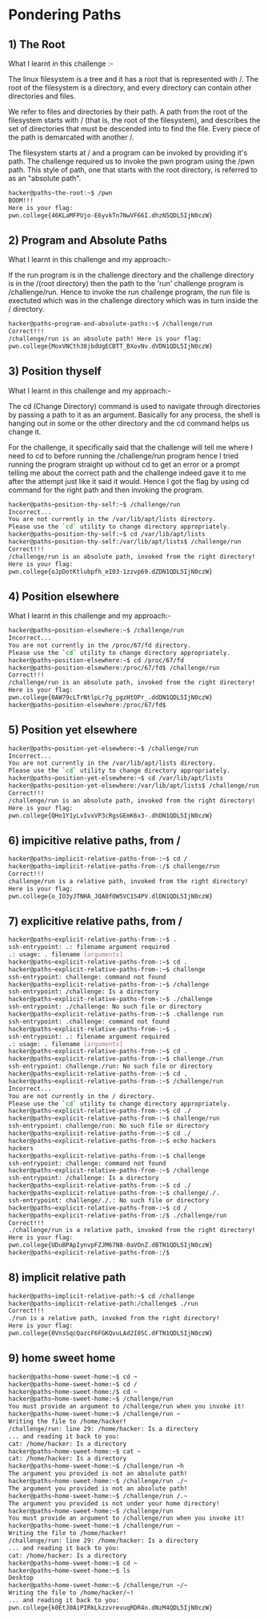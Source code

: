 # Pondering Paths

## 1) The Root
 What I learnt in this challenge :-

The linux filesystem is a tree and it has a root that is represented with /.  The root of the filesystem is a directory, and every directory can contain other directories and files.

We refer to files and directories by their path. A path from the root of the filesystem starts with / (that is, the root of the filesystem), and describes the set of directories that must be descended into to find the file. Every piece of the path is demarcated with another /.

The filesystem starts at / and a program can be invoked by providing it's path. The challenge required us to invoke the pwn program using the /pwn path. This style of path, one that starts with the root directory, is referred to as an "absolute path".

```bash
hacker@paths~the-root:~$ /pwn
BOOM!!!
Here is your flag:
pwn.college{46KLaMFPUjo-E6yvkTn7NwVF66I.dhzN5QDL5IjN0czW}
```
## 2) Program and Absolute Paths
What I learnt in this challenge and my approach:-

If the run program is in the challenge directory and the challenge directory is in the /(root directory) then the path to the 'run' challenge program is /challenge/run. Hence to invoke the run challenge program, the run file is exectuted which was in the challenge directory which was in turn inside the / directory.


```bash
hacker@paths~program-and-absolute-paths:~$ /challenge/run
Correct!!!
/challenge/run is an absolute path! Here is your flag:
pwn.college{MoxVNCth38jbdUgECBTT_BXovNv.dVDN1QDL5IjN0czW}
```

## 3) Position thyself

What I learnt in this challenge and my approach:-

The cd (Change Directory) command is used to navigate through directories by passing a path to it as an argument. Basically for any process, the shell is hanging out in some or the other directory and the cd command helps us change it.

For the challenge, it specifically said that the challenge will tell me where I need to cd to before running the /challenge/run program hence I tried running the program straight up without cd to get an error or a prompt telling me about the correct path and the challenge indeed gave it to me after the attempt just like it said it would. Hence I got the flag by using cd command for the right path and then invoking the program.
```bash
hacker@paths~position-thy-self:~$ /challenge/run
Incorrect...
You are not currently in the /var/lib/apt/lists directory.
Please use the `cd` utility to change directory appropriately.
hacker@paths~position-thy-self:~$ cd /var/lib/apt/lists
hacker@paths~position-thy-self:/var/lib/apt/lists$ /challenge/run
Correct!!!
/challenge/run is an absolute path, invoked from the right directory!
Here is your flag:
pwn.college{oJpDotKtlubpfh_eI03-1zzvp69.dZDN1QDL5IjN0czW}
```
## 4) Position elsewhere

What I learnt in this challenge and my approach:-



```bash
hacker@paths~position-elsewhere:~$ /challenge/run
Incorrect...
You are not currently in the /proc/67/fd directory.
Please use the `cd` utility to change directory appropriately.
hacker@paths~position-elsewhere:~$ cd /proc/67/fd
hacker@paths~position-elsewhere:/proc/67/fd$ /challenge/run
Correct!!!
/challenge/run is an absolute path, invoked from the right directory!
Here is your flag:
pwn.college{0AW79cLTrNtlpLr7g_pgzHtOPr_.ddDN1QDL5IjN0czW}
hacker@paths~position-elsewhere:/proc/67/fd$ 
```
## 5) Position yet elsewhere 
```bash
hacker@paths~position-yet-elsewhere:~$ /challenge/run
Incorrect...
You are not currently in the /var/lib/apt/lists directory.
Please use the `cd` utility to change directory appropriately.
hacker@paths~position-yet-elsewhere:~$ cd /var/lib/apt/lists
hacker@paths~position-yet-elsewhere:/var/lib/apt/lists$ /challenge/run
Correct!!!
/challenge/run is an absolute path, invoked from the right directory!
Here is your flag:
pwn.college{QHo1Y1yLvIvxVP3cRgsGEmK6x3-.dhDN1QDL5IjN0czW}
```
## 6) impicitive relative paths, from /
```bash
hacker@paths~implicit-relative-paths-from-:~$ cd /
hacker@paths~implicit-relative-paths-from-:/$ challenge/run
Correct!!!
challenge/run is a relative path, invoked from the right directory!
Here is your flag:
pwn.college{o_IO3yJTNHA_JQA0fOW5VC1S4PV.dlDN1QDL5IjN0czW}
```
## 7) explicitive relative paths, from /
```bash
hacker@paths~explicit-relative-paths-from-:~$ .
ssh-entrypoint: .: filename argument required
.: usage: . filename [arguments]
hacker@paths~explicit-relative-paths-from-:~$ cd .
hacker@paths~explicit-relative-paths-from-:~$ challenge
ssh-entrypoint: challenge: command not found
hacker@paths~explicit-relative-paths-from-:~$ /challenge
ssh-entrypoint: /challenge: Is a directory
hacker@paths~explicit-relative-paths-from-:~$ ./challenge 
ssh-entrypoint: ./challenge: No such file or directory
hacker@paths~explicit-relative-paths-from-:~$ .challenge run
ssh-entrypoint: .challenge: command not found
hacker@paths~explicit-relative-paths-from-:~$ .
ssh-entrypoint: .: filename argument required
.: usage: . filename [arguments]
hacker@paths~explicit-relative-paths-from-:~$ cd .
hacker@paths~explicit-relative-paths-from-:~$ challenge./run
ssh-entrypoint: challenge./run: No such file or directory
hacker@paths~explicit-relative-paths-from-:~$ cd .
hacker@paths~explicit-relative-paths-from-:~$ /challenge/run
Incorrect...
You are not currently in the / directory.
Please use the `cd` utility to change directory appropriately.
hacker@paths~explicit-relative-paths-from-:~$ cd ./
hacker@paths~explicit-relative-paths-from-:~$ challenge/run
ssh-entrypoint: challenge/run: No such file or directory
hacker@paths~explicit-relative-paths-from-:~$ cd ./
hacker@paths~explicit-relative-paths-from-:~$ echo hackers
hackers
hacker@paths~explicit-relative-paths-from-:~$ challenge
ssh-entrypoint: challenge: command not found
hacker@paths~explicit-relative-paths-from-:~$ /challenge
ssh-entrypoint: /challenge: Is a directory
hacker@paths~explicit-relative-paths-from-:~$ cd ./
hacker@paths~explicit-relative-paths-from-:~$ challenge/./.
ssh-entrypoint: challenge/./.: No such file or directory
hacker@paths~explicit-relative-paths-from-:~$ cd /
hacker@paths~explicit-relative-paths-from-:/$ ./challenge/run
Correct!!!
./challenge/run is a relative path, invoked from the right directory!
Here is your flag:
pwn.college{UDuBPApIynvpFZJM67N8-0aVOnZ.dBTN1QDL5IjN0czW}
hacker@paths~explicit-relative-paths-from-:/$ 
```
## 8) implicit relative path
```bash
hacker@paths~implicit-relative-path:~$ cd /challenge
hacker@paths~implicit-relative-path:/challenge$ ./run
Correct!!!
./run is a relative path, invoked from the right directory!
Here is your flag:
pwn.college{0VnsSqcQazcF6FGKQvuLAd2I8SC.dFTN1QDL5IjN0czW}
```

## 9) home sweet home 
```bash
hacker@paths~home-sweet-home:~$ cd ~
hacker@paths~home-sweet-home:~$ cd /
hacker@paths~home-sweet-home:/$ cd ~
hacker@paths~home-sweet-home:~$ /challenge/run
You must provide an argument to /challenge/run when you invoke it!
hacker@paths~home-sweet-home:~$ /challenge/run ~
Writing the file to /home/hacker!
/challenge/run: line 29: /home/hacker: Is a directory
... and reading it back to you:
cat: /home/hacker: Is a directory
hacker@paths~home-sweet-home:~$ cat ~
cat: /home/hacker: Is a directory
hacker@paths~home-sweet-home:~$ /challenge/run ~h
The argument you provided is not an absolute path!
hacker@paths~home-sweet-home:~$ /challenge/run ./~
The argument you provided is not an absolute path!
hacker@paths~home-sweet-home:~$ /challenge/run /.~
The argument you provided is not under your home directory!
hacker@paths~home-sweet-home:~$ /challenge/run
You must provide an argument to /challenge/run when you invoke it!
hacker@paths~home-sweet-home:~$ /challenge/run ~
Writing the file to /home/hacker!
/challenge/run: line 29: /home/hacker: Is a directory
... and reading it back to you:
cat: /home/hacker: Is a directory
hacker@paths~home-sweet-home:~$ cd ~
hacker@paths~home-sweet-home:~$ ls
Desktop
hacker@paths~home-sweet-home:~$ /challenge/run ~/~
Writing the file to /home/hacker/~!
... and reading it back to you:
pwn.college{k0EtJ0AiPIRkLkzzvrevuqRDR4n.dNzM4QDL5IjN0czW}
```
